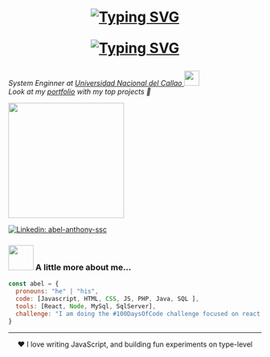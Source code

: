 <h1>
<p align="center">
  <a href="https://git.io/typing-svg"><img src="https://readme-typing-svg.demolab.com?font=Fira+Code&weight=600&size=22&duration=1000&pause=1000&color=F75C7E&center=true&vCenter=true&repeat=false&width=435&lines=Hi%2C+I'm+Abel+Anthony+Ssc" alt="Typing SVG" /></a>

</p>

<p align="center">
  <!-- Typing SVG by https://readme-typing-svg.demolab.com/demo/ -->
  <a href="https://github.com/abelssc"><img src="https://readme-typing-svg.demolab.com?font=Fira+Code&weight=600&size=22&pause=1000&color=F75C7E&center=true&vCenter=true&width=435&lines=Full-stack+web+developer+;Experienced+UI%2FUX+Designer+;Always+learning+new+things+" alt="Typing SVG" /></a>
</p>
</h1>
<!-- ABOUT ME-->
<div display="flex !important">
  <p>
    <em>
      System Enginner at 
      <a href="http://www.unac.edu.pe">Universidad Nacional del Callao  </a>
      <img src="https://media.giphy.com/media/fYSnHlufseco8Fh93Z/giphy.gif" width="30">
      <br>
      Look at my 
      <a href="https://abelssc.github.io/portfolio/">portfolio</a>
      with my top projects 💼
      <br>
    </em>
  </p>
  <img width="230px" border-radius="50%" src="https://media3.giphy.com/media/u2pmTWUi0MXjyrMaVj/giphy.gif?cid=790b7611abadc7a2a53b929cc5fe3ac33b4707035b8a4c73&rid=giphy.gif&ct=g">
</div>

[![Linkedin: abel-anthony-ssc](https://img.shields.io/badge/-abelanthonyssc-blue?style=flat-square&logo=Linkedin&logoColor=white&link=https://www.linkedin.com/in/abel-anthony-ssc/)](https://www.linkedin.com/in/abel-anthony-ssc/)


<!-- languages -->
<!-- <code><img height="20" alt="javascript" src="https://github.com/abelssc/abelssc/blob/main/assets/atom.png"></code>
<code><img height="20" alt="javascript" src="https://github.com/abelssc/abelssc/blob/main/assets/css.png"></code>
<code><img height="20" alt="javascript" src="https://github.com/abelssc/abelssc/blob/main/assets/database.png"></code>
<code><img height="20" alt="javascript" src="https://github.com/abelssc/abelssc/blob/main/assets/js.png"></code>
<code><img height="20" alt="javascript" src="https://github.com/abelssc/abelssc/blob/main/assets/node-js.png"></code>
<code><img height="20" alt="javascript" src="https://github.com/abelssc/abelssc/blob/main/assets/php.png"></code> -->

### <img src="https://media.giphy.com/media/VgCDAzcKvsR6OM0uWg/giphy.gif" width="50"> A little more about me...  

```javascript
const abel = {
  pronouns: "he" | "his",
  code: [Javascript, HTML, CSS, JS, PHP, Java, SQL ],
  tools: [React, Node, MySql, SqlServer],
  challenge: "I am doing the #100DaysOfCode challenge focused on react and php"
}
```
<hr>
<p align=center>❤️ I love writing JavaScript, and building fun experiments on type-level</p>
